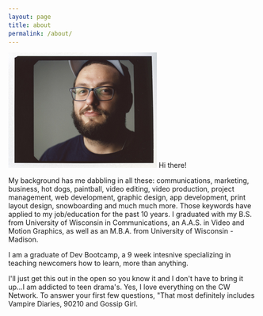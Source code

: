 ```yaml
---
layout: page
title: about
permalink: /about/
---
```

<img class="about-me" src="/assets/me.jpg" />
Hi there!
 
My background has me dabbling in all these: communications, marketing, business, hot dogs, paintball, video editing, video production, project management, web development, graphic design, app development, print layout design, snowboarding and much much more. Those keywords have applied to my job/education for the past 10 years. I graduated with my B.S. from University of Wisconsin in Communications, an A.A.S. in Video and Motion Graphics, as well as an M.B.A. from University of Wisconsin - Madison.

I am a graduate of Dev Bootcamp, a 9 week intesnive specializing in teaching newcomers how to learn, more than anything. 

I'll just get this out in the open so you know it and I don't have to bring it up...I am addicted to teen drama's. Yes, I love everything on the CW Network. To answer your first few questions, "That most definitely includes Vampire Diaries, 90210 and Gossip Girl.
